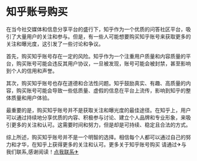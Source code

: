 # 知乎账号购买

在当今社交媒体和信息分享平台的盛行下，知乎作为一个优质的问答社区平台，吸引了大量用户的关注和参与。但是，有一些人可能想要购买知乎账号来获取更多的关注和曝光度，这引发了一些讨论和争议。

首先，购买知乎账号存在一定的风险。知乎作为一个注重用户质量和内容质量的平台，购买账号可能会违反其用户协议，一旦被发现，账号可能会被封禁，甚至影响到个人的信用和声誉。

其次，购买知乎账号也存在道德和合法性问题。知乎鼓励真实、有趣、高质量的内容，购买账号可能会导致一些低质量、虚假的信息在平台上流传，影响到知乎的整体质量和用户体验。

最重要的是，购买知乎账号并不是获取关注和曝光度的最佳途径。在知乎上，用户可以通过持续地分享优质的内容、积极参与讨论、建立个人品牌和专业形象，来吸引更多的关注和认可。这需要时间和努力，但是却是可持续、稳定且合法的方式。

综上所述，购买知乎账号并不是一个明智的选择。相信每个人都可以通过自己的努力和才华，在知乎上获得更多的关注和认可。更多关于知乎账号购买 请通过✈与我们联系,感谢阅读！[点我联系✈](https://hk.G208.com)